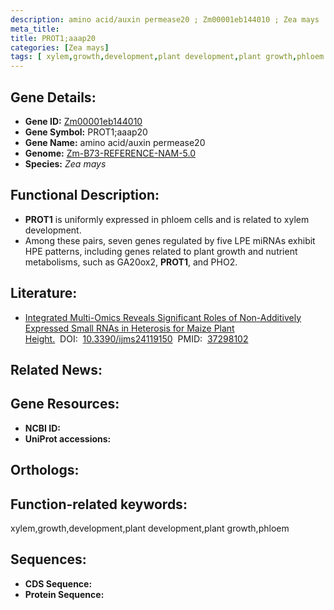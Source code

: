```yaml
---
description: amino acid/auxin permease20 ; Zm00001eb144010 ; Zea mays
meta_title:
title: PROT1;aaap20
categories: [Zea mays]
tags: [ xylem,growth,development,plant development,plant growth,phloem ]
---
```


## Gene Details:
- **Gene ID:**	[Zm00001eb144010]()
- **Gene Symbol:** PROT1;aaap20
- **Gene Name:** amino acid/auxin permease20
- **Genome:** [Zm-B73-REFERENCE-NAM-5.0]()
- **Species:** *Zea mays*

## Functional Description:
   - **PROT1** is uniformly expressed in phloem cells and is related to xylem development.
   - Among these pairs, seven genes regulated by five LPE miRNAs exhibit HPE patterns, including genes related to plant growth and nutrient metabolisms, such as GA20ox2, **PROT1**, and PHO2.

## Literature:
   - [Integrated Multi-Omics Reveals Significant Roles of Non-Additively Expressed Small RNAs in Heterosis for Maize Plant Height.]( https://www.ncbi.nlm.nih.gov/pmc/articles/PMC10252383/)&nbsp;&nbsp;DOI:&nbsp;&nbsp;[10.3390/ijms24119150](https://www.ncbi.nlm.nih.gov/pmc/articles/PMC10252383/)&nbsp;&nbsp;PMID:&nbsp;&nbsp;[37298102](https://pubmed.ncbi.nlm.nih.gov/37298102/)

## Related News:

## Gene Resources:
- **NCBI ID:** [](https://www.ncbi.nlm.nih.gov/gene/?term=)
- **UniProt accessions:** [](https://www.uniprot.org/uniprotkb//entry)

## Orthologs:

## Function-related keywords:
xylem,growth,development,plant development,plant growth,phloem

## Sequences:
- **CDS Sequence:**
- **Protein Sequence:**
